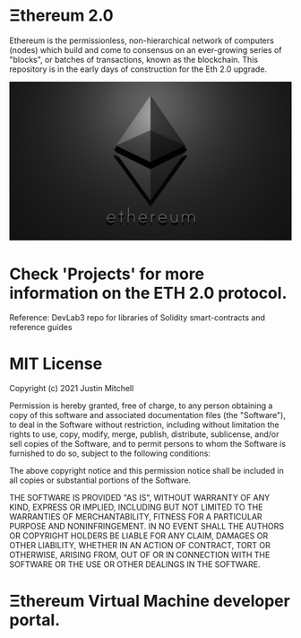 # Ξthereum 2.0 
Ethereum is the permissionless, non-hierarchical network of computers (nodes) which build and come to consensus on an ever-growing series of "blocks", or batches of transactions, known as the blockchain. 
This repository is in the early days of construction for the Eth 2.0 upgrade.
<p align="center">
  <img src="MTeslaEthereumlogo.png" alt="demo" />
</p>

# Check 'Projects' for more information on the ETH 2.0 protocol.
Reference: DevLab3 repo for libraries of Solidity smart-contracts and reference guides

# MIT License

Copyright (c) 2021 Justin Mitchell

Permission is hereby granted, free of charge, to any person obtaining a copy
of this software and associated documentation files (the "Software"), to deal
in the Software without restriction, including without limitation the rights
to use, copy, modify, merge, publish, distribute, sublicense, and/or sell
copies of the Software, and to permit persons to whom the Software is
furnished to do so, subject to the following conditions:

The above copyright notice and this permission notice shall be included in all
copies or substantial portions of the Software.

THE SOFTWARE IS PROVIDED "AS IS", WITHOUT WARRANTY OF ANY KIND, EXPRESS OR
IMPLIED, INCLUDING BUT NOT LIMITED TO THE WARRANTIES OF MERCHANTABILITY,
FITNESS FOR A PARTICULAR PURPOSE AND NONINFRINGEMENT. IN NO EVENT SHALL THE
AUTHORS OR COPYRIGHT HOLDERS BE LIABLE FOR ANY CLAIM, DAMAGES OR OTHER
LIABILITY, WHETHER IN AN ACTION OF CONTRACT, TORT OR OTHERWISE, ARISING FROM,
OUT OF OR IN CONNECTION WITH THE SOFTWARE OR THE USE OR OTHER DEALINGS IN THE
SOFTWARE.

# Ξthereum Virtual Machine developer portal.
